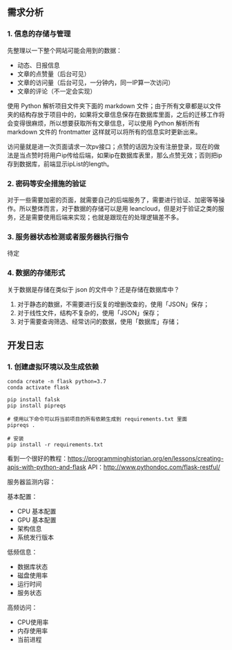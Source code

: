 ## 需求分析

### 1. 信息的存储与管理

先整理以一下整个网站可能会用到的数据：

- 动态、日报信息
- 文章的点赞量（后台可见）
- 文章的访问量（后台可见，一分钟内，同一IP算一次访问）
- 文章的评论（不一定会实现）

使用 Python 解析项目文件夹下面的 markdown 文件；由于所有文章都是以文件夹的结构存放于项目中的，如果将文章信息保存在数据库里面，之后的迁移工作将会变得很麻烦，所以想要获取所有文章信息，可以使用 Python 解析所有 markdown 文件的 frontmatter 这样就可以将所有的信息实时更新出来。

访问量就是进一次页面请求一次pv接口；点赞的话因为没有注册登录，现在的做法是当点赞时将用户ip传给后端，如果ip在数据库表里，那么点赞无效；否则把ip存到数据库，前端显示ipList的length。

### 2. 密码等安全措施的验证

对于一些需要加密的页面，就需要自己的后端服务了，需要进行验证、加密等等操作。所以整体而言，对于数据的存储可以是用 leancloud，但是对于验证之类的服务，还是需要使用后端来实现；也就是跟现在的处理逻辑差不多。

### 3. 服务器状态检测或者服务器执行指令

待定


### 4. 数据的存储形式

关于数据是存储在类似于 json 的文件中？还是存储在数据库中？

1. 对于静态的数据，不需要进行反复的增删改查的，使用「JSON」保存；
2. 对于线性文件，结构不复杂的，使用「JSON」保存；
3. 对于需要查询筛选、经常访问的数据，使用「数据库」存储；

## 开发日志

### 1. 创建虚拟环境以及生成依赖

```shell
conda create -n flask python=3.7
conda activate flask

pip install falsk
pip install pipreqs

# 使用以下命令可以将当前项目的所有依赖生成到 requirements.txt 里面
pipreqs .

# 安装
pip install -r requirements.txt
```

看到一个很好的教程：https://programminghistorian.org/en/lessons/creating-apis-with-python-and-flask
API：http://www.pythondoc.com/flask-restful/


服务器监测内容：

基本配置：
- CPU 基本配置
- GPU 基本配置
- 架构信息
- 系统发行版本

低频信息：
- 数据库状态
- 磁盘使用率
- 运行时间
- 服务状态

高频访问：
- CPU使用率
- 内存使用率
- 当前进程
